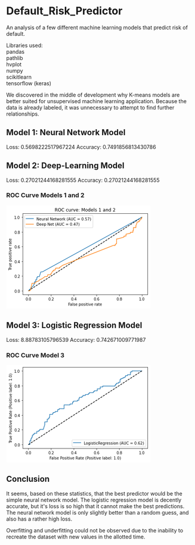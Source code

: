 # Default_Risk_Predictor
An analysis of a few different machine learning models that predict risk of default.

Libraries used:  
pandas  
pathlib  
hvplot  
numpy  
scikitlearn  
tensorflow (keras)



We discovered in the middle of development why K-means models are better suited for unsupervised machine learning application.  Because the data is already labeled, it was unnecessary to attempt to find further relationships.



## Model 1: Neural Network Model

Loss: 0.5698222517967224
Accuracy: 0.7491856813430786

## Model 2: Deep-Learning Model

Loss: 0.27021244168281555
Accuracy: 0.27021244168281555

### ROC Curve Models 1 and 2
![Graph of ROC Curve](NN_ROC_curve.png)

## Model 3: Logistic Regression Model

Loss: 8.88783105796539
Accuracy: 0.742671009771987

### ROC Curve Model 3
![Graph of ROC Curve](logreg_ROC_curve.png)



## Conclusion

It seems, based on these statistics, that the best predictor would be the simple neural network model.  The logistic regression model is decently accurate, but it's loss is so high that it cannot make the best predictions.  The neural network model is only slightly better than a random guess, and also has a rather high loss.  


Overfitting and underfitting could not be observed due to the inability to recreate the dataset with new values in the allotted time.